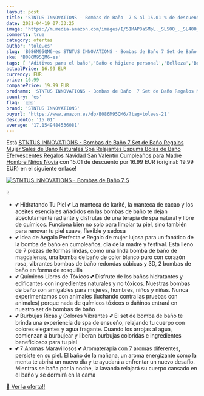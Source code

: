 ```yaml
---
layout: post
title: 'STNTUS INNOVATIONS - Bombas de Baño  7 S al 15.01 % de descuento'
date: 2021-04-19 07:33:25
image: 'https://m.media-amazon.com/images/I/51MAP8a5MpL._SL500_._SL400_.jpg'
comments: true
category: ofertas
author: 'tole.es'
slug: 'B086M95QM6-es STNTUS INNOVATIONS - Bombas de Baño 7 Set de Baño Regalos...'
sku: 'B086M95QM6-es'
tags: [ 'Aditivos para el baño','Baño e higiene personal','Belleza','Bombas de baño','navidad','stntus innovations', ]
actualPrice: 16.99 EUR
currency: EUR
price: 16.99
comparePrice: 19.99 EUR
prodname: 'STNTUS INNOVATIONS - Bombas de Baño  7 Set de Baño Regalos Mujer  Sales de Baño Naturales Spa Relajantes  Espuma Bolas de Baño Efervescentes  Regalos Navidad  San Valentín  Cumpleaños para Madre  Hombre  Niños  Novia'
country: 'es'
flag: '🇪🇸'
brand: 'STNTUS INNOVATIONS'
buyurl: 'https://www.amazon.es/dp/B086M95QM6/?tag=tolees-21'
descuento: '15.01'
average: '17.1549484536081'
---
```


Está [STNTUS INNOVATIONS - Bombas de Baño  7 Set de Baño Regalos Mujer  Sales de Baño Naturales Spa Relajantes  Espuma Bolas de Baño Efervescentes  Regalos Navidad  San Valentín  Cumpleaños para Madre  Hombre  Niños  Novia](https://www.amazon.es/dp/B086M95QM6/?tag=tolees-21) con 15.01 de descuento por 16.99 EUR (original: 19.99 EUR) en el siguiente enlace!

[![STNTUS INNOVATIONS - Bombas de Baño  7 S](https://m.media-amazon.com/images/I/51MAP8a5MpL._SL500_._SL400_.jpg)](https://www.amazon.es/dp/B086M95QM6/?tag=tolees-21)

ℹ️:

- 💕 Hidratando Tu Piel 💕 La manteca de karité, la manteca de cacao y los aceites esenciales añadidos en las bombas de baño te dejan absolutamente radiante y disfrutas de una terapia de spa natural y libre de químicos. Funciona bien no solo para limpiar tu piel, sino también para renovar tu piel suave, flexible y sedosa
- 💕 Idea de Aegalo Perfecta 💕 Regalo de mujer lujosa para un fanático de la bomba de baño en cumpleaños, día de la madre y festival. Está lleno de 7 piezas de formas lindas, como una linda bomba de baño de magdalenas, una bomba de baño de color blanco puro con corazón rosa, vibrantes bombas de baño redondas cúbicas y 3D, 2 bombas de baño en forma de rosquilla
- 💕 Químicos Libres de Tóxicos 💕 Disfrute de los baños hidratantes y edificantes con ingredientes naturales y no tóxicos. Nuestras bombas de baño son amigables para mujeres, hombres, niños y niñas. Nunca experimentamos con animales (luchando contra las pruebas con animales) porque nada de químicos tóxicos o dañinos entrará en nuestro set de bombas de baño
- 💕 Burbujas Ricas y Colores Vibrantes 💕 El set de bomba de baño te brinda una experiencia de spa de ensueño, relajando tu cuerpo con colores elegantes y agua fragante. Cuando los arrojas al agua, comienzan a burbujear y liberan burbujas coloridas e ingredientes beneficiosos para tu piel
- 💕 7 Aromas Maravillosos 💕 Aromaterapia con 7 aromas diferentes, persiste en su piel. El baño de la mañana, un aroma energizante como la menta te abrirá un nuevo día y te ayudará a enfrentar un nuevo desafío. Mientras se baña por la noche, la lavanda relajará su cuerpo cansado en el baño y se dormirá en la cama

[🛒 Ver la oferta!!](https://www.amazon.es/dp/B086M95QM6/?tag=tolees-21)
